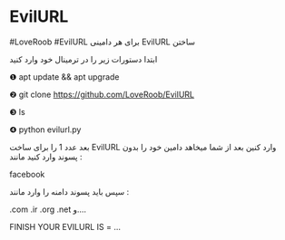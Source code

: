 # EvilURL
#LoveRoob
#EvilURL
برای هر دامینی EvilURL ساختن

ابتدا دستورات زیر را در ترمینال خود وارد کنید 

❶ apt update && apt upgrade

❷ git clone https://github.com/LoveRoob/EvilURL

❸ ls

❹ python evilurl.py

بعد عدد 1 را برای ساخت EvilURL وارد کنین 
بعد از شما میخاهد دامین خود را بدون پسوند وارد کنید مانند  :

facebook

سپس باید پسوند دامنه را وارد مانند :

.com
.ir
.org
.net
و....

FINISH YOUR EVILURL IS = ...
